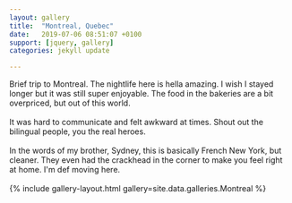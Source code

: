 ```yaml
---
layout: gallery
title:  "Montreal, Quebec"
date:   2019-07-06 08:51:07 +0100
support: [jquery, gallery]
categories: jekyll update

---
```


Brief trip to Montreal. The nightlife here is hella amazing. I wish I stayed longer but it was still super enjoyable. The food in the bakeries are a bit overpriced, but out of this world.
<br />
<br />
It was hard to communicate and felt awkward at times. Shout out the bilingual people, you the real heroes.
<br />
<br />
In the words of my brother, Sydney, this is basically French New York, but cleaner. They even had the crackhead in the corner to make you feel right at home. I'm def moving here.
<br />
<br />
{% include gallery-layout.html gallery=site.data.galleries.Montreal %}
